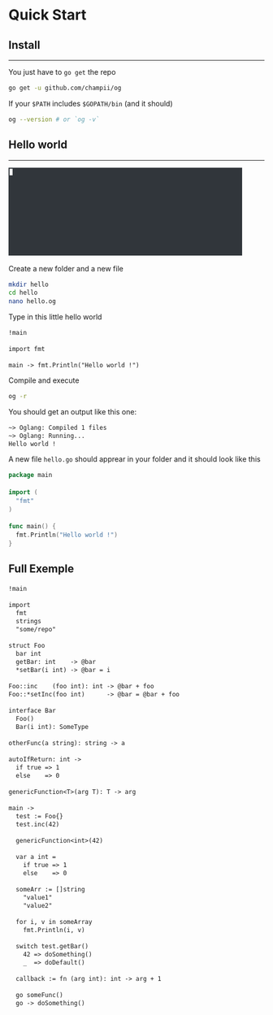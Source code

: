 # Quick Start

## Install
---

You just have to `go get` the repo

```bash
go get -u github.com/champii/og
```

If your `$PATH` includes `$GOPATH/bin` (and it should)

```bash
og --version # or `og -v`
```

## Hello world
---

![Hello](https://github.com/Champii/og/raw/master/docs/_media/hello_preview.gif)

Create a new folder and a new file

```bash
mkdir hello
cd hello
nano hello.og
```

Type in this little hello world

```og
!main

import fmt

main -> fmt.Println("Hello world !")
```

Compile and execute

```bash
og -r
```

You should get an output like this one:

```
~> Oglang: Compiled 1 files
~> Oglang: Running...
Hello world !
```

A new file `hello.go` should apprear in your folder and it should look like this

```go
package main

import (
  "fmt"
)

func main() {
  fmt.Println("Hello world !")
}
```

## Full Exemple

```og
!main

import
  fmt
  strings
  "some/repo"

struct Foo
  bar int
  getBar: int    -> @bar
  *setBar(i int) -> @bar = i

Foo::inc    (foo int): int -> @bar + foo
Foo::*setInc(foo int)      -> @bar = @bar + foo

interface Bar
  Foo()
  Bar(i int): SomeType

otherFunc(a string): string -> a

autoIfReturn: int ->
  if true => 1
  else    => 0

genericFunction<T>(arg T): T -> arg

main ->
  test := Foo{}
  test.inc(42)

  genericFunction<int>(42)

  var a int = 
    if true => 1
    else    => 0

  someArr := []string
    "value1"
    "value2"

  for i, v in someArray
    fmt.Println(i, v)

  switch test.getBar()
    42 => doSomething()
    _  => doDefault()

  callback := fn (arg int): int -> arg + 1

  go someFunc()
  go -> doSomething()
```
